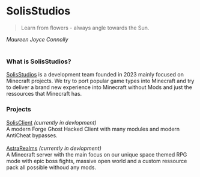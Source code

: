 # SolisStudios   
> Learn from flowers - always angle towards the Sun.   

_Maureen Joyce Connolly_   
<br/>
### What is SolisStudios?   
[SolisStudios](https://github.com/SolisStudios) is a development team founded in 2023 mainly focused on Minecraft projects. We try to port popular game types into Minecraft and try to deliver a brand new experience into Minecraft without Mods and just the ressources that Minecraft has.   
### Projects  
<ins>SolisClient</ins> _(currently in devlopment)_   
A modern Forge Ghost Hacked Client with many modules and modern AntiCheat bypasses.   
<br/>
<ins>AstraRealms</ins> _(currently in devlopment)_   
A Minecraft server with the main focus on our unique space themed RPG mode with epic boss fights, massive open world and a custom ressource pack all possible withoud any mods.   
<br/><br/>
